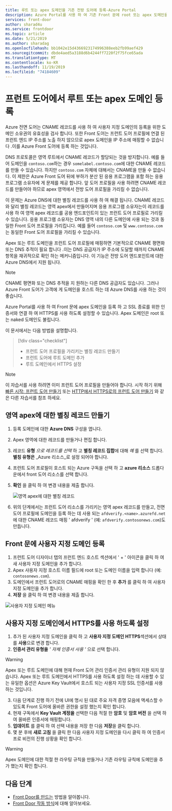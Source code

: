 ```yaml
---
title: 루트 또는 apex 도메인을 기존 전방 도어에 등록-Azure Portal
description: Azure Portal를 사용 하 여 기존 Front 문에 root 또는 apex 도메인을 등록 하는 방법에 대해 알아봅니다.
services: front-door
author: sharad4u
ms.service: frontdoor
ms.topic: article
ms.date: 5/21/2019
ms.author: sharadag
ms.openlocfilehash: bb1042e15d4366923174996388eeb2fb99aef429
ms.sourcegitcommit: dbde4aed5a3188d6b4244ff7220f2f75fce65ada
ms.translationtype: MT
ms.contentlocale: ko-KR
ms.lasthandoff: 11/19/2019
ms.locfileid: "74184609"
---
```

# <a name="onboard-a-root-or-apex-domain-on-your-front-door"></a>프런트 도어에서 루트 또는 apex 도메인 등록
Azure 전면 도어는 CNAME 레코드를 사용 하 여 사용자 지정 도메인의 등록을 위한 도메인 소유권의 유효성을 검사 합니다. 또한 Front 도어는 프런트 도어 프로필에 연결 된 프런트 엔드 IP 주소를 노출 하지 않으므로 apex 도메인을 IP 주소에 매핑할 수 없습니다 .이를 Azure Front 도어에 등록 하는 것입니다.

DNS 프로토콜은 영역 루트에서 CNAME 레코드가 할당되는 것을 방지합니다. 예를 들어 도메인을 `contoso.com`하는 경우 `somelabel.contoso.com`에 대한 CNAME 레코드를 만들 수 있습니다. 하지만 `contoso.com` 자체에 대해서는 CNAME을 만들 수 없습니다. 이 제한은 Azure Front 도어 뒤에 부하가 분산 된 응용 프로그램을 포함 하는 응용 프로그램 소유자에 게 문제를 제공 합니다. 앞 도어 프로필을 사용 하려면 CNAME 레코드를 만들어야 하므로 apex 영역에서 전방 도어 프로필을 가리킬 수 없습니다.

이 문제는 Azure DNS에 대한 별칭 레코드를 사용 하 여 해결 됩니다. CNAME 레코드와 달리 별칭 레코드는 영역 apex에서 만들어지며 응용 프로그램 소유자는이 레코드를 사용 하 여 영역 apex 레코드를 공용 엔드포인트이 있는 프런트 도어 프로필로 가리킬 수 있습니다. 응용 프로그램 소유자는 DNS 영역 내의 다른 도메인에 사용 되는 것과 동일한 Front 도어 프로필을 가리킵니다. 예를 들어 `contoso.com` 및 `www.contoso.com`는 동일한 Front 도어 프로필을 가리킬 수 있습니다. 

Apex 또는 루트 도메인을 프런트 도어 프로필에 매핑하면 기본적으로 CNAME 평면화 또는 DNS 추적이 필요 합니다 .이는 DNS 공급자가 IP 주소에 도달할 때까지 CNAME 항목을 재귀적으로 확인 하는 메커니즘입니다. 이 기능은 전방 도어 엔드포인트에 대한 Azure DNS에서 지원 됩니다. 

> [!NOTE]
> CNAME 평면화 또는 DNS 추적을 지 원하는 다른 DNS 공급자도 있습니다. 그러나 Azure Front 도어가 고객에 게 도메인을 호스트 하는 데 Azure DNS를 사용 하는 것이 좋습니다.

Azure Portal를 사용 하 여 Front 문에 apex 도메인을 등록 하 고 SSL 종료를 위한 인증서와 연결 하 여 HTTPS를 사용 하도록 설정할 수 있습니다. Apex 도메인은 root 또는 naked 도메인도 불립니다.

이 문서에서는 다음 방법을 설명합니다.

> [!div class="checklist"]
> * 프런트 도어 프로필을 가리키는 별칭 레코드 만들기
> * 프런트 도어에 루트 도메인 추가
> * 루트 도메인에서 HTTPS 설정

> [!NOTE]
> 이 자습서를 사용 하려면 이미 프런트 도어 프로필을 만들어야 합니다. 시작 하기 위해 [빠른 시작: 프런트 도어 만들기](./quickstart-create-front-door.md) 또는 [HTTP에서 HTTPS로의 프런트 도어 만들기](./front-door-how-to-redirect-https.md) 와 같은 다른 자습서를 참조 하세요.

## <a name="create-an-alias-record-for-zone-apex"></a>영역 apex에 대한 별칭 레코드 만들기

1. 등록 도메인에 대한 **Azure DNS** 구성을 엽니다.
2. Apex 영역에 대한 레코드를 만들거나 편집 합니다.
3. 레코드 **유형** _으로 레코드를 선택_ 하 고 **별칭 레코드 집합**에 대해 _예_ 를 선택 합니다. **별칭 유형은** _Azure 리소스_로 설정 되어야 합니다.
4. 프런트 도어 프로필이 호스트 되는 Azure 구독을 선택 하 고 **azure 리소스** 드롭다운에서 front 도어 리소스를 선택 합니다.
5. **확인** 을 클릭 하 여 변경 내용을 제출 합니다.

    ![영역 apex에 대한 별칭 레코드](./media/front-door-apex-domain/front-door-apex-alias-record.png)

6. 위의 단계에서는 프런트 도어 리소스를 가리키는 영역 apex 레코드를 만들고, 전면 도어 프로필에 도메인을 등록 하는 데 사용 되는 `afdverify.<name>.azurefd.net`에 대한 CNAME 레코드 매핑 ' afdverify ' (예: `afdverify.contosonews.com`)도 만듭니다.

## <a name="onboard-the-custom-domain-on-your-front-door"></a>Front 문에 사용자 지정 도메인 등록

1. 프런트 도어 디자이너 탭의 프런트 엔드 호스트 섹션에서 ' + ' 아이콘을 클릭 하 여 새 사용자 지정 도메인을 추가 합니다.
2. Apex 사용자 지정 호스트 이름 필드에 root 또는 도메인 이름을 입력 합니다 (예: `contosonews.com`).
3. 도메인에서 프런트 도어로의 CNAME 매핑을 확인 한 후 **추가** 를 클릭 하 여 사용자 지정 도메인을 추가 합니다.
4. **저장** 을 클릭 하 여 변경 내용을 제출 합니다.

![사용자 지정 도메인 메뉴](./media/front-door-apex-domain/front-door-onboard-apex-domain.png)

## <a name="enable-https-on-your-custom-domain"></a>사용자 지정 도메인에서 HTTPS를 사용 하도록 설정

1. 추가 된 사용자 지정 도메인을 클릭 하 고 **사용자 지정 도메인 HTTPS**섹션에서 상태를 **사용**으로 변경 합니다.
2. **인증서 관리 유형을** _' 자체 인증서 사용 '_ 으로 선택 합니다.

> [!WARNING]
> Apex 또는 루트 도메인에 대해 현재 Front 도어 관리 인증서 관리 유형이 지원 되지 않습니다. Apex 또는 루트 도메인에서 HTTPS를 사용 하도록 설정 하는 데 사용할 수 있는 유일한 옵션은 Azure Key Vault에서 호스트 되는 사용자 지정 SSL 인증서를 사용 하는 것입니다.

3. 다음 단계로 진행 하기 전에 UI에 명시 된 대로 주요 자격 증명 모음에 액세스할 수 있도록 Front 도어에 올바른 권한을 설정 했는지 확인 합니다.
4. 현재 구독에서 **Key Vault 계정을** 선택한 다음 적절 한 **암호** 및 **암호 버전** 을 선택 하 여 올바른 인증서에 매핑합니다.
5. **업데이트** 를 클릭 하 여 선택 내용을 저장 한 다음 **저장**을 클릭 합니다.
6. 몇 분 후에 **새로 고침** 을 클릭 한 다음 사용자 지정 도메인을 다시 클릭 하 여 인증서 프로 비전의 진행 상황을 확인 합니다. 

> [!WARNING]
> Apex 도메인에 대한 적절 한 라우팅 규칙을 만들거나 기존 라우팅 규칙에 도메인을 추가 했는지 확인 합니다.

## <a name="next-steps"></a>다음 단계

- [Front Door를 만드는](quickstart-create-front-door.md) 방법을 알아봅니다.
- [Front Door 작동 방식](front-door-routing-architecture.md)에 대해 알아보세요.